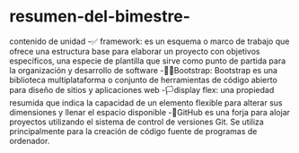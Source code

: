 # resumen-del-bimestre-
contenido de unidad 
-✅ framework:  es un esquema o marco de trabajo que ofrece una estructura base para elaborar un proyecto con objetivos específicos, una especie de plantilla que sirve como punto de partida para la organización y desarrollo de software
-🧑‍🦳Bootstrap: Bootstrap es una biblioteca multiplataforma o conjunto de herramientas de código abierto para diseño de sitios y aplicaciones web
-🏳️display flex: una propiedad resumida que indica la capacidad de un elemento flexible para alterar sus dimensiones y llenar el espacio disponible
-💮GitHub es una forja para alojar proyectos utilizando el sistema de control de versiones Git. Se utiliza principalmente para la creación de código fuente de programas de ordenador.

